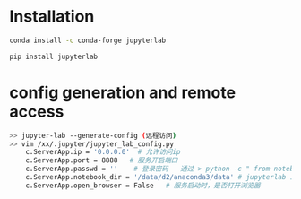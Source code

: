 # Installation
```bash
conda install -c conda-forge jupyterlab
```

```bash
pip install jupyterlab
```

# config generation and remote access
```bash
>> jupyter-lab --generate-config (远程访问)
>> vim /xx/.jupyter/jupyter_lab_config.py
    c.ServerApp.ip = '0.0.0.0'  # 允许访问ip
    c.ServerApp.port = 8888   # 服务开启端口
    c.ServerApp.passwd = ''    # 登录密码   通过 > python -c " from notebook.auth import passwd; print(passwd()) " 生产 hash密码
    c.ServerApp.notebook_dir = '/data/d2/anaconda3/data' # jupyterlab 工作目录
    c.ServerApp.open_browser = False   # 服务启动时，是否打开浏览器
```
